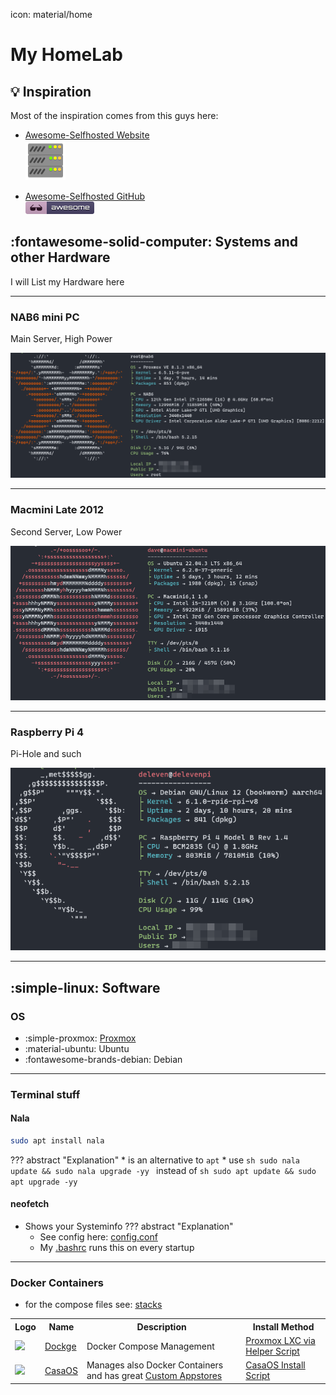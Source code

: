 icon: material/home
# My HomeLab
  
## :bulb: Inspiration
Most of the inspiration comes from this guys here:  

  - [Awesome-Selfhosted Website](https://awesome-selfhosted.net/)  
  [![Alt text](images/screengrabs/awsome_selfhosted_website.png)](https://awesome-selfhosted.net/)  

  - [Awesome-Selfhosted GitHub](https://github.com/sindresorhus/awesome)  
  [![Alt text](images/screengrabs/awsome_selfhosted_github.png)](https://github.com/sindresorhus/awesome)

## :fontawesome-solid-computer: Systems and other Hardware
I will List my Hardware here

-------------------------------------------------------------------------------------------------------------------------------------------------------------------

### NAB6 mini PC 

Main Server, High Power
  
![NAB6](images/screengrabs/NAB6_neofetch.png)


-------------------------------------------------------------------------------------------------------------------------------------------------------------------


### Macmini Late 2012 

Second Server, Low Power

![MacMini](images/screengrabs/MacMini_neofetch.png)

-------------------------------------------------------------------------------------------------------------------------------------------------------------------

### Raspberry Pi 4 

Pi-Hole and such

![DelevenPi](images/screengrabs/delevenpi_neofetch.png)

-------------------------------------------------------------------------------------------------------------------------------------------------------------------

## :simple-linux: Software

### OS
* :simple-proxmox: [Proxmox](Proxmox/proxmox.md)
* :material-ubuntu: Ubuntu
* :fontawesome-brands-debian: Debian

---

### Terminal stuff
#### Nala 
```sh
sudo apt install nala
```
??? abstract "Explanation"
    * is an alternative to `apt`
    * use 
    ```sh
    sudo nala update && sudo nala upgrade -yy
    ```
    instead of 
    ```sh
    sudo apt update && sudo apt upgrade -yy
    ```
#### neofetch
  * Shows your Systeminfo
??? abstract "Explanation"
    * See config here: [config.conf](https://github.com/GSB-Deleven/HomeLab/blob/429b4a9c5fb366ef10b661b865fa99e16d729e4f/Terminal%20configs/neofetch/config.conf)
    * My [.bashrc](https://github.com/GSB-Deleven/HomeLab/blob/429b4a9c5fb366ef10b661b865fa99e16d729e4f/Terminal%20configs/.bashrc)  runs this on every startup
---

### Docker Containers
* for the compose files see: [stacks](https://github.com/GSB-Deleven/HomeLab/tree/429b4a9c5fb366ef10b661b865fa99e16d729e4f/stacks)
<table>
    <tr>
        <th>Logo</th>
        <th>Name</th>
        <th>Description</th>
        <th>Install Method</th>
    </tr>
    <tr>
        <td><img width="32" src="https://raw.githubusercontent.com/louislam/dockge/master/frontend/public/icon.svg" target="_blank"></td>
        <td><a href="https://github.com/louislam/dockge" target="_blank">Dockge</a></td>
        <td>Docker Compose Management</td>
        <td><a href="https://tteck.github.io/Proxmox/" target="_blank">Proxmox LXC via Helper Script</a></td>
    </tr>
    <tr>
        <td><img width="32" src="https://wiki.casaos.io/_assets/casaos-no-text.svg" target="_blank"></td>
        <td><a href="https://casaos.io/" target="_blank">CasaOS</a></td>
        <td>Manages also Docker Containers and has great <a href="https://awesome.casaos.io/content/3rd-party-app-stores/list.html" target="_blank">Custom Appstores</a></td>
        <td><a href="https://casaos.io/" target="_blank">CasaOS Install Script</a></td>
    </tr>
